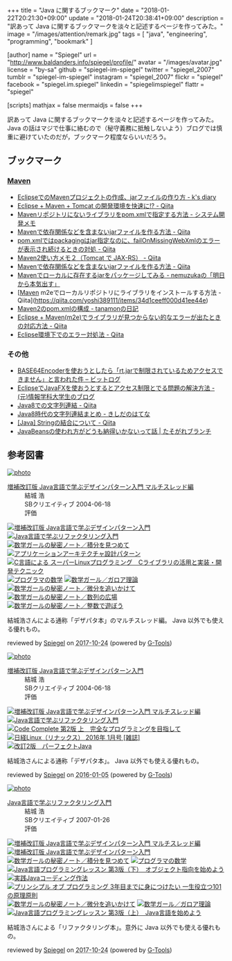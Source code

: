 +++
title = "Java に関するブックマーク"
date =  "2018-01-22T20:21:30+09:00"
update = "2018-01-24T20:38:41+09:00"
description = "訳あって Java に関するブックマークを淡々と記述するページを作ってみた。"
image = "/images/attention/remark.jpg"
tags = [ "java", "engineering", "programming", "bookmark" ]

[author]
name      = "Spiegel"
url       = "http://www.baldanders.info/spiegel/profile/"
avatar    = "/images/avatar.jpg"
license   = "by-sa"
github    = "spiegel-im-spiegel"
twitter   = "spiegel_2007"
tumblr    = "spiegel-im-spiegel"
instagram = "spiegel_2007"
flickr    = "spiegel"
facebook  = "spiegel.im.spiegel"
linkedin  = "spiegelimspiegel"
flattr    = "spiegel"

[scripts]
  mathjax = false
  mermaidjs = false
+++

訳あって Java に関するブックマークを淡々と記述するページを作ってみた。
Java の話はマジで仕事に絡むので（秘守義務に抵触しないよう）ブログでは慎重に避けていたのだが，ブックマーク程度ならいいだろう。

## ブックマーク

### [Maven]

[Maven]: https://maven.apache.org/ "Maven – Welcome to Apache Maven"

- [EclipseでのMavenプロジェクトの作成、jarファイルの作り方 - k's diary](http://stronger.hatenablog.com/entry/2016/11/19/003404)
- [Eclipse + Maven + Tomcat の開発環境を快速に!? - Qiita](https://qiita.com/kuh96/items/a6a35f0cd0dd8ed82008)
- [Mavenリポジトリにないライブラリをpom.xmlで指定する方法 - システム開発メモ](http://progmemo.wp.xdomain.jp/archives/1094)
- [Mavenで依存関係などを含まないjarファイルを作る方法 - Qiita](https://qiita.com/tarosa0001/items/4254e83059c30d8c3ca3)
- [pom.xmlではpackagingはjar指定なのに、failOnMissingWebXmlのエラーが表示され続けるときの対処 - Qiita](https://qiita.com/k3286/items/1bc86cdbd58892d078a5)
- [Maven2使い方メモ２（Tomcat で JAX-RS） - Qiita](https://qiita.com/opengl-8080/items/f36c570032e1a7555ed2)
- [Mavenで依存関係などを含まないjarファイルを作る方法 - Qiita](https://qiita.com/tarosa0001/items/4254e83059c30d8c3ca3)
- [Mavenでローカルに存在するjarをパッケージしてみる - nemuzukaの「明日から本気出す」](http://nemuzuka.hatenablog.com/entry/20090109/1231486987)
- [[Maven] m2eでローカルリポジトリにライブラリをインストールする方法 - Qiita](https://qiita.com/yoshi389111/items/34d1ceeff000d41ee44e)
- [Maven2のpom.xmlの構成 - tanamonの日記](http://d.hatena.ne.jp/tanamon/20080805/1217933963)
- [Eclipse + Maven(m2e)でライブラリが見つからない的なエラーが出たときの対応方法 - Qiita](https://qiita.com/taoyag/items/8b29c819e8430bca1c6b)
- [Eclipse環境下でのエラー対処法 - Qiita](https://qiita.com/shuntaro_tamura/items/cefea651de7b6b5cd8b6)

### その他

- [BASE64Encoderを使おうとしたら「rt.jarで制限されているためアクセスできません」と言われた件 – ビットログ](https://blog.bitmeister.jp/?p=1486)
- [EclipseでJavaFXを使おうとするとアクセス制限とでる問題の解決方法 - (元)情報学科大学生のブログ](http://informationstudent.blog.fc2.com/blog-entry-20.html)
- [Java8での文字列連結 - Qiita](https://qiita.com/lonerydeveloper/items/9f7c977c039ad4d24d30)
- [Java8時代の文字列連結まとめ - きしだのはてな](http://d.hatena.ne.jp/nowokay/20140409)
- [[Java] Stringの結合について - Qiita](https://qiita.com/yoshi389111/items/67354ba33f9271ef2c68)
- [JavaBeansの使われ方がどうも納得いかないって話 | たそがれブランチ](http://brbranch.jp/blog/201510/java/javabeans/)

## 参考図書

<div class="hreview" ><a class="item url" href="http://www.amazon.co.jp/exec/obidos/ASIN/B00I8AT1BS/baldandersinf-22/"><img src="https://images-fe.ssl-images-amazon.com/images/I/41uoMp5etSL._SL160_.jpg" alt="photo" class="photo"  /></a><dl ><dt class="fn"><a class="item url" href="http://www.amazon.co.jp/exec/obidos/ASIN/B00I8AT1BS/baldandersinf-22/">増補改訂版 Java言語で学ぶデザインパターン入門 マルチスレッド編</a></dt><dd>結城 浩 </dd><dd>SBクリエイティブ 2004-06-18</dd><dd>評価<abbr class="rating" title="5"><img src="http://g-images.amazon.com/images/G/01/detail/stars-5-0.gif" alt="" /></abbr> </dd></dl><p class="similar"><a href="http://www.amazon.co.jp/exec/obidos/ASIN/B00I8ATHGW/baldandersinf-22/" target="_top"><img src="http://images.amazon.com/images/P/B00I8ATHGW.09._SCTHUMBZZZ_.jpg"  alt="増補改訂版 Java言語で学ぶデザインパターン入門"  /></a> <a href="http://www.amazon.co.jp/exec/obidos/ASIN/B00I8AT1EU/baldandersinf-22/" target="_top"><img src="http://images.amazon.com/images/P/B00I8AT1EU.09._SCTHUMBZZZ_.jpg"  alt="Java言語で学ぶリファクタリング入門"  /></a> <a href="http://www.amazon.co.jp/exec/obidos/ASIN/B073F45B97/baldandersinf-22/" target="_top"><img src="http://images.amazon.com/images/P/B073F45B97.09._SCTHUMBZZZ_.jpg"  alt="数学ガールの秘密ノート／積分を見つめて"  /></a> <a href="http://www.amazon.co.jp/exec/obidos/ASIN/B076BY4VJH/baldandersinf-22/" target="_top"><img src="http://images.amazon.com/images/P/B076BY4VJH.09._SCTHUMBZZZ_.jpg"  alt="アプリケーションアーキテクチャ設計パターン"  /></a> <a href="http://www.amazon.co.jp/exec/obidos/ASIN/B06Y114CHD/baldandersinf-22/" target="_top"><img src="http://images.amazon.com/images/P/B06Y114CHD.09._SCTHUMBZZZ_.jpg"  alt="C言語による スーパーLinuxプログラミング　Cライブラリの活用と実装・開発テクニック"  /></a> <a href="http://www.amazon.co.jp/exec/obidos/ASIN/B00H372H40/baldandersinf-22/" target="_top"><img src="http://images.amazon.com/images/P/B00H372H40.09._SCTHUMBZZZ_.jpg"  alt="プログラマの数学"  /></a> <a href="http://www.amazon.co.jp/exec/obidos/ASIN/B00L0PDMK4/baldandersinf-22/" target="_top"><img src="http://images.amazon.com/images/P/B00L0PDMK4.09._SCTHUMBZZZ_.jpg"  alt="数学ガール／ガロア理論"  /></a> <a href="http://www.amazon.co.jp/exec/obidos/ASIN/B00Y9EYOIW/baldandersinf-22/" target="_top"><img src="http://images.amazon.com/images/P/B00Y9EYOIW.09._SCTHUMBZZZ_.jpg"  alt="数学ガールの秘密ノート／微分を追いかけて"  /></a> <a href="http://www.amazon.co.jp/exec/obidos/ASIN/B00W6NCLL0/baldandersinf-22/" target="_top"><img src="http://images.amazon.com/images/P/B00W6NCLL0.09._SCTHUMBZZZ_.jpg"  alt="数学ガールの秘密ノート／数列の広場"  /></a> <a href="http://www.amazon.co.jp/exec/obidos/ASIN/B00L0PDMJ0/baldandersinf-22/" target="_top"><img src="http://images.amazon.com/images/P/B00L0PDMJ0.09._SCTHUMBZZZ_.jpg"  alt="数学ガールの秘密ノート／整数で遊ぼう"  /></a> </p>
<p class="description">結城浩さんによる通称「デザパタ本」のマルチスレッド編。 Java 以外でも使える優れもの。</p>
<p class="gtools" >reviewed by <a href='#maker' class='reviewer'>Spiegel</a> on <abbr class="dtreviewed" title="2017-10-24">2017-10-24</abbr> (powered by <a href="http://www.goodpic.com/mt/aws/index.html" >G-Tools</a>)</p>
</div>

<div class="hreview" ><a class="item url" href="http://www.amazon.co.jp/exec/obidos/ASIN/B00I8ATHGW/baldandersinf-22/"><img src="http://ecx.images-amazon.com/images/I/41mh5r0NwLL._SL160_.jpg" alt="photo" class="photo"  /></a><dl ><dt class="fn"><a class="item url" href="http://www.amazon.co.jp/exec/obidos/ASIN/B00I8ATHGW/baldandersinf-22/">増補改訂版 Java言語で学ぶデザインパターン入門</a></dt><dd>結城 浩 </dd><dd>SBクリエイティブ 2004-06-18</dd><dd>評価<abbr class="rating" title="4"><img src="http://g-images.amazon.com/images/G/01/detail/stars-4-0.gif" alt="" /></abbr> </dd></dl><p class="similar"><a href="http://www.amazon.co.jp/exec/obidos/ASIN/B00I8AT1BS/baldandersinf-22/" target="_top"><img src="http://images.amazon.com/images/P/B00I8AT1BS.09._SCTHUMBZZZ_.jpg"  alt="増補改訂版 Java言語で学ぶデザインパターン入門 マルチスレッド編"  /></a> <a href="http://www.amazon.co.jp/exec/obidos/ASIN/B00I8AT1EU/baldandersinf-22/" target="_top"><img src="http://images.amazon.com/images/P/B00I8AT1EU.09._SCTHUMBZZZ_.jpg"  alt="Java言語で学ぶリファクタリング入門"  /></a> <a href="http://www.amazon.co.jp/exec/obidos/ASIN/B00JEYPPOE/baldandersinf-22/" target="_top"><img src="http://images.amazon.com/images/P/B00JEYPPOE.09._SCTHUMBZZZ_.jpg"  alt="Code Complete 第2版 上　完全なプログラミングを目指して"  /></a> <a href="http://www.amazon.co.jp/exec/obidos/ASIN/B0197SZZZ0/baldandersinf-22/" target="_top"><img src="http://images.amazon.com/images/P/B0197SZZZ0.09._SCTHUMBZZZ_.jpg"  alt="日経Linux（リナックス） 2016年 1月号 [雑誌]"  /></a> <a href="http://www.amazon.co.jp/exec/obidos/ASIN/B00V2WMQNE/baldandersinf-22/" target="_top"><img src="http://images.amazon.com/images/P/B00V2WMQNE.09._SCTHUMBZZZ_.jpg"  alt="改訂2版　パーフェクトJava"  /></a> </p>
<p class="description">結城浩さんによる通称「デザパタ本」。 Java 以外でも使える優れもの。</p>
<p class="gtools" >reviewed by <a href='#maker' class='reviewer'>Spiegel</a> on <abbr class="dtreviewed" title="2016-01-05">2016-01-05</abbr> (powered by <a href="http://www.goodpic.com/mt/aws/index.html" >G-Tools</a>)</p>
</div>

<div class="hreview" ><a class="item url" href="http://www.amazon.co.jp/exec/obidos/ASIN/B00I8AT1EU/baldandersinf-22/"><img src="https://images-fe.ssl-images-amazon.com/images/I/41GPVATQiZL._SL160_.jpg" alt="photo" class="photo"  /></a><dl ><dt class="fn"><a class="item url" href="http://www.amazon.co.jp/exec/obidos/ASIN/B00I8AT1EU/baldandersinf-22/">Java言語で学ぶリファクタリング入門</a></dt><dd>結城 浩 </dd><dd>SBクリエイティブ 2007-01-26</dd><dd>評価<abbr class="rating" title="5"><img src="http://g-images.amazon.com/images/G/01/detail/stars-5-0.gif" alt="" /></abbr> </dd></dl><p class="similar"><a href="http://www.amazon.co.jp/exec/obidos/ASIN/B00I8AT1BS/baldandersinf-22/" target="_top"><img src="http://images.amazon.com/images/P/B00I8AT1BS.09._SCTHUMBZZZ_.jpg"  alt="増補改訂版 Java言語で学ぶデザインパターン入門 マルチスレッド編"  /></a> <a href="http://www.amazon.co.jp/exec/obidos/ASIN/B00I8ATHGW/baldandersinf-22/" target="_top"><img src="http://images.amazon.com/images/P/B00I8ATHGW.09._SCTHUMBZZZ_.jpg"  alt="増補改訂版 Java言語で学ぶデザインパターン入門"  /></a> <a href="http://www.amazon.co.jp/exec/obidos/ASIN/B073F45B97/baldandersinf-22/" target="_top"><img src="http://images.amazon.com/images/P/B073F45B97.09._SCTHUMBZZZ_.jpg"  alt="数学ガールの秘密ノート／積分を見つめて"  /></a> <a href="http://www.amazon.co.jp/exec/obidos/ASIN/B00H372H40/baldandersinf-22/" target="_top"><img src="http://images.amazon.com/images/P/B00H372H40.09._SCTHUMBZZZ_.jpg"  alt="プログラマの数学"  /></a> <a href="http://www.amazon.co.jp/exec/obidos/ASIN/B00I8AT1AO/baldandersinf-22/" target="_top"><img src="http://images.amazon.com/images/P/B00I8AT1AO.09._SCTHUMBZZZ_.jpg"  alt="Java言語プログラミングレッスン 第3版（下）　オブジェクト指向を始めよう"  /></a> <a href="http://www.amazon.co.jp/exec/obidos/ASIN/B0185E10ZQ/baldandersinf-22/" target="_top"><img src="http://images.amazon.com/images/P/B0185E10ZQ.09._SCTHUMBZZZ_.jpg"  alt="実践Javaコーディング作法"  /></a> <a href="http://www.amazon.co.jp/exec/obidos/ASIN/B071V7MY82/baldandersinf-22/" target="_top"><img src="http://images.amazon.com/images/P/B071V7MY82.09._SCTHUMBZZZ_.jpg"  alt="プリンシプル オブ プログラミング 3年目までに身につけたい 一生役立つ101の原理原則"  /></a> <a href="http://www.amazon.co.jp/exec/obidos/ASIN/B00Y9EYOIW/baldandersinf-22/" target="_top"><img src="http://images.amazon.com/images/P/B00Y9EYOIW.09._SCTHUMBZZZ_.jpg"  alt="数学ガールの秘密ノート／微分を追いかけて"  /></a> <a href="http://www.amazon.co.jp/exec/obidos/ASIN/B00L0PDMK4/baldandersinf-22/" target="_top"><img src="http://images.amazon.com/images/P/B00L0PDMK4.09._SCTHUMBZZZ_.jpg"  alt="数学ガール／ガロア理論"  /></a> <a href="http://www.amazon.co.jp/exec/obidos/ASIN/B00I8AT1A4/baldandersinf-22/" target="_top"><img src="http://images.amazon.com/images/P/B00I8AT1A4.09._SCTHUMBZZZ_.jpg"  alt="Java言語プログラミングレッスン 第3版（上）　Java言語を始めよう"  /></a> </p>
<p class="description">結城浩さんによる「リファクタリング本」。意外に Java 以外でも使える優れもの。</p>
<p class="gtools" >reviewed by <a href='#maker' class='reviewer'>Spiegel</a> on <abbr class="dtreviewed" title="2017-10-24">2017-10-24</abbr> (powered by <a href="http://www.goodpic.com/mt/aws/index.html" >G-Tools</a>)</p>
</div>
